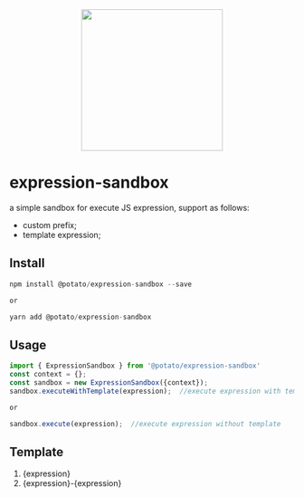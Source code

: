 <div align="center">
   <img src="https://www.cryptocoinzone.com/wp-content/uploads/2021/11/Sandbox-SAND-logo.png" height="250"/>
</div>

# expression-sandbox

a simple sandbox for execute JS expression, support as follows:

- custom prefix;
- template expression;

## Install

```typeScript
npm install @potato/expression-sandbox --save

or

yarn add @potato/expression-sandbox

```

## Usage

```typeScript
import { ExpressionSandbox } from '@potato/expression-sandbox'
const context = {};
const sandbox = new ExpressionSandbox({context});
sandbox.executeWithTemplate(expression);  //execute expression with template

or

sandbox.execute(expression);  //execute expression without template
```

## Template

1. {expression}
2. {expression}-{expression}
